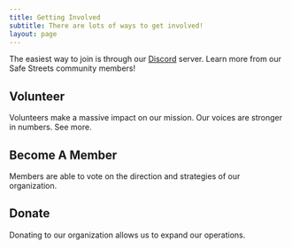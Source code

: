 ```yaml
---
title: Getting Involved
subtitle: There are lots of ways to get involved!
layout: page
---
```


The easiest way to join is through our [Discord][1] server. Learn more from our Safe Streets community members!

## Volunteer

Volunteers make a massive impact on our mission. Our voices are stronger in numbers. See more.

## Become A Member

Members are able to vote on the direction and strategies of our organization.

## Donate

Donating to our organization allows us to expand our operations.

[1]: https://github.com/gleam-lang/gleam/blob/main/CODE_OF_CONDUCT.md
[2]: https://discord.gg/Fm8Pwmy
[3]: https://github.com/gleam-lang/gleam/discussions
[4]: https://twitter.com/gleamlang
